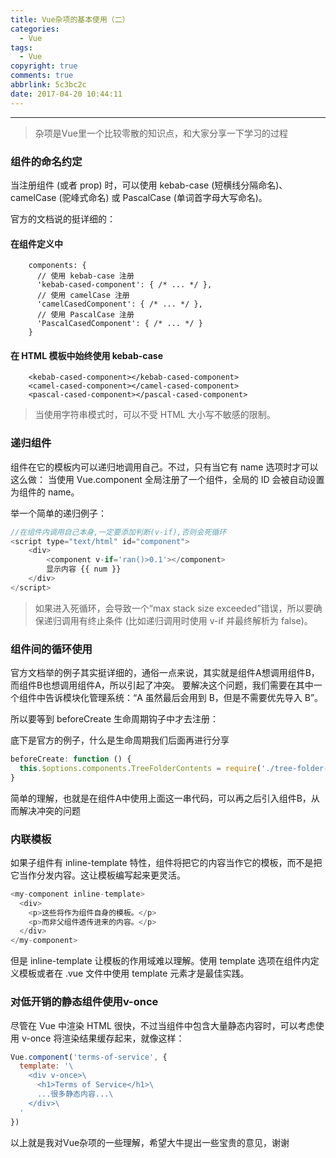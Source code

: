 ```yaml
---
title: Vue杂项的基本使用（二）
categories:
  - Vue
tags:
  - Vue
copyright: true
comments: true
abbrlink: 5c3bc2c
date: 2017-04-20 10:44:11
---
```


<hr style='filter:progid:DXImageTransform.Microsoft.Glow(color=#FF0000,strength=10)' color='#FF0000' size='1' />

> 杂项是Vue里一个比较零散的知识点，和大家分享一下学习的过程

<!--more-->

### 组件的命名约定

当注册组件 (或者 prop) 时，可以使用 kebab-case (短横线分隔命名)、camelCase (驼峰式命名) 或 PascalCase (单词首字母大写命名)。

官方的文档说的挺详细的：

#### 在组件定义中

		components: {
		  // 使用 kebab-case 注册
		  'kebab-cased-component': { /* ... */ },
		  // 使用 camelCase 注册
		  'camelCasedComponent': { /* ... */ },
		  // 使用 PascalCase 注册
		  'PascalCasedComponent': { /* ... */ }
		}

#### 在 HTML 模板中始终使用 kebab-case

		<kebab-cased-component></kebab-cased-component>
		<camel-cased-component></camel-cased-component>
		<pascal-cased-component></pascal-cased-component>

>当使用字符串模式时，可以不受 HTML 大小写不敏感的限制。

### 递归组件

组件在它的模板内可以递归地调用自己。不过，只有当它有 name 选项时才可以这么做：
当使用 Vue.component 全局注册了一个组件，全局的 ID 会被自动设置为组件的 name。

举一个简单的递归例子：

```javascript
//在组件内调用自己本身,一定要添加判断(v-if),否则会死循环
<script type="text/html" id="component">		
	<div>
		<component v-if='ran()>0.1'></component>
		显示内容 {{ num }}
	</div>		
</script>
````

>如果进入死循环，会导致一个“max stack size exceeded”错误，所以要确保递归调用有终止条件 (比如递归调用时使用 v-if 并最终解析为 false)。


### 组件间的循环使用

官方文档举的例子其实挺详细的，通俗一点来说，其实就是组件A想调用组件B，而组件B也想调用组件A，所以引起了冲突。
要解决这个问题，我们需要在其中一个组件中告诉模块化管理系统：“A 虽然最后会用到 B，但是不需要优先导入 B”。

所以要等到 beforeCreate 生命周期钩子中才去注册：

底下是官方的例子，什么是生命周期我们后面再进行分享

```javascript
beforeCreate: function () {
  this.$options.components.TreeFolderContents = require('./tree-folder-contents.vue')
}
```

简单的理解，也就是在组件A中使用上面这一串代码，可以再之后引入组件B，从而解决冲突的问题

### 内联模板

如果子组件有 inline-template 特性，组件将把它的内容当作它的模板，而不是把它当作分发内容。这让模板编写起来更灵活。

```javascript
<my-component inline-template>
  <div>
    <p>这些将作为组件自身的模板。</p>
    <p>而非父组件透传进来的内容。</p>
  </div>
</my-component>
```

但是 inline-template 让模板的作用域难以理解。使用 template 选项在组件内定义模板或者在 .vue 文件中使用 template 元素才是最佳实践。

### 对低开销的静态组件使用v-once

尽管在 Vue 中渲染 HTML 很快，不过当组件中包含大量静态内容时，可以考虑使用 v-once 将渲染结果缓存起来，就像这样：

```javascript
Vue.component('terms-of-service', {
  template: '\
    <div v-once>\
      <h1>Terms of Service</h1>\
      ...很多静态内容...\
    </div>\
  '
})
```

以上就是我对Vue杂项的一些理解，希望大牛提出一些宝贵的意见，谢谢
